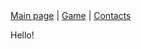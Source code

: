 <nav class="menu" style="align-items: center">
    <div class="container" style="align-items: center">
        <a href="/">Main page</a> |
        <a href="eights.html">Game</a> |
        <a href="#">Contacts</a>
    </div>
</nav>

Hello!


